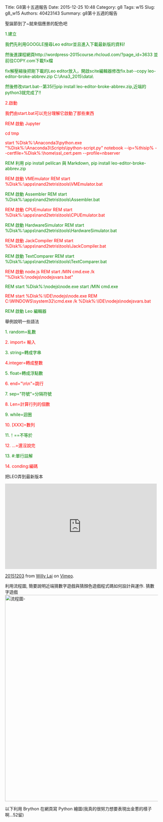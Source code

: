 Title: G8第十五週報告
Date: 2015-12-25 10:48
Category: g8
Tags: w15
Slug: g8_w15
Authors: 40423143
Summary: g8第十五週的報告

聖誕節到了~就來個應景的配色吧

<font color=green>1.建立

我們先利用GOOGLE搜尋Leo editor並且進入下載最新版的資料!

然後進課程網頁http://wordpress-2015course.rhcloud.com/?page_id=3633 並前往COPY.com下載fix檔


fix解壓縮後把剛下載的Leo editor放入，開啟scite編輯器修改fix.bat--copy leo-editor-broke-abbrev.zip C:\Ana3_2015\data\

然後修改start.bat--第35行pip install leo-editor-broke-abbrev.zip,近端的python3就完成了!!</font>

<font color=red>2.啟動

我們由start.bat可以充分理解它啟動了那些東西

REM 啟動 Jupyter

cd tmp

start %Disk%:\Anaconda3\python.exe "%Disk%:\Anaconda3\Scripts\ipython-script.py" notebook --ip=%thisip% --certfile=%Disk%:\home\ssl_cert.pem --profile=nbserver</font>

<font color=green>REM 利用 pip install pelilcan 與 Markdown,
pip install leo-editor-broke-abbrev.zip</font>

<font color=red>REM 啟動 VMEmulator
REM start %Disk%:\apps\nand2tetris\tools\VMEmulator.bat</font>

<font color=green>REM 啟動 Assembler
REM start %Disk%:\apps\nand2tetris\tools\Assembler.bat</font>

<font color=red>REM 啟動 CPUEmulator
REM start %Disk%:\apps\nand2tetris\tools\CPUEmulator.bat</font>

<font color=green>REM 啟動 HardwareSimulator
REM start %Disk%:\apps\nand2tetris\tools\HardwareSimulator.bat</font>

<font color=red>REM 啟動 JackCompiler
REM start %Disk%:\apps\nand2tetris\tools\JackCompiler.bat</font>

<font color=green>REM 啟動 TextComparer
REM start %Disk%:\apps\nand2tetris\tools\TextComparer.bat</font>

<font color=red>REM 啟動 node.js
REM start /MIN cmd.exe /k "%Disk%:\nodejs\nodejsvars.bat"</font>

<font color=green>REM start %Disk%:\nodejs\node.exe
start /MIN cmd.exe</font>

<font color=red>REM start %Disk%:\IDE\nodejs\node.exe
REM C:\WINDOWS\system32\cmd.exe /k %Disk%:\IDE\nodejs\nodejsvars.bat</font>

<font color=green>REM 啟動 Leo 編輯器</font>

舉例說明一些語法

<font color=green>1. random=亂數</font>

<font color=red>2. import= 輸入</font>

<font color=green>3. string=轉成字串</font>

<font color=red>4.integer=轉成整數</font>

<font color=green>5. float=轉成浮點數</font>

<font color=red>6. end="\n\n"=跳行</font>

<font color=green>7. sep="符號"=分隔符號</font>

<font color=red>8. Len=計算行列的個數</font>

<font color=green>9. while=迴圈</font>

<font color=red>10. [XXX]=數列</font>

<font color=green>11.！==不等於</font>

<font color=red>12. ...=還沒說完</font>

<font color=green>13. #:單行註解</font>

<font color=red>14. conding:編碼</font>

把LEO弄到最新版本
<iframe src="https://player.vimeo.com/video/147718932" width="500" height="281" frameborder="0" webkitallowfullscreen mozallowfullscreen allowfullscreen></iframe> <p><a href="https://vimeo.com/147718932">20151203</a> from <a href="https://vimeo.com/user46451216">Willy Lai</a> on <a href="https://vimeo.com">Vimeo</a>.</p>

利用流程圖, 簡要說明近端猜數字遊戲與猜顏色遊戲程式碼如何設計與運作.
猜數字遊戲
<a data-flickr-embed="true"  href="https://www.flickr.com/photos/125234485@N06/23604246193/in/dateposted-public/" title="流程圖-"><img src="https://farm2.staticflickr.com/1661/23604246193_8a2cf6e4d9_b.jpg" width="750" height="679" alt="流程圖-"></a><script async src="//embedr.flickr.com/assets/client-code.js" charset="utf-8"></script>

以下利用 Brython 在網頁寫 Python 繪圖(我真的很努力想要表現出金蔥的樣子啊...52留)

<!-- 導入 brython.js -->

<script type="text/javascript" src="js/Brython3.2.3-20151122-082712/brython.js"></script>

<!-- 啟動 brython() -->

<script>
window.onload=function(){
brython(1);
}
</script>

<!-- 以下利用 Brython 程式執行繪圖 -->

<canvas id="plotarea" width="400" height="400"></canvas>

<script type="text/python3">
# 導入 doc
from browser import document as doc
from browser import console
import math

# 準備繪圖畫布
canvas = doc["plotarea"]
ctx = canvas.getContext("2d")

# 開始畫直線
ctx.beginPath()
ctx.lineWidth = 10
ctx.moveTo(175, 65)
ctx.lineTo(120, 120)
ctx.strokeStyle = "#ffa500"
ctx.stroke()

ctx.beginPath()
ctx.lineWidth = 10
ctx.moveTo(175, 65)
ctx.lineTo(240,120)
ctx.strokeStyle = "#00ff00"
ctx.stroke()

ctx.beginPath()
ctx.lineWidth = 10
ctx.moveTo(225, 65)
ctx.lineTo(280, 120)
ctx.strokeStyle = "#ffa500"
ctx.stroke()

ctx.beginPath()
ctx.lineWidth = 5
ctx.moveTo(280, 120)
ctx.lineTo(240,120)
ctx.strokeStyle ="#008B00"
ctx.stroke()

ctx.beginPath()
ctx.lineWidth = 5
ctx.moveTo(120,120)
ctx.lineTo(160,120)
ctx.strokeStyle = "#008B00"
ctx.stroke()

ctx.beginPath()
ctx.lineWidth = 10
ctx.moveTo(160,120)
ctx.lineTo(80,200 )
ctx.strokeStyle = "#ffa500"
ctx.stroke()

ctx.beginPath()
ctx.lineWidth = 10
ctx.moveTo(160,120)
ctx.lineTo(280,200 )
ctx.strokeStyle = "#00ff00"
ctx.stroke()

ctx.beginPath()
ctx.lineWidth = 5
ctx.moveTo(80,200)
ctx.lineTo(120, 200)
ctx.strokeStyle = "#008B00"
ctx.stroke()

ctx.beginPath()
ctx.lineWidth = 10
ctx.moveTo(120, 200)
ctx.lineTo(40,280)
ctx.strokeStyle = "#ffa500"
ctx.stroke()

ctx.beginPath()
ctx.lineWidth = 10
ctx.moveTo(120, 200)
ctx.lineTo(360,280)
ctx.strokeStyle = "#00ff00"
ctx.stroke()

ctx.beginPath()
ctx.lineWidth = 5
ctx.moveTo(40,280)
ctx.lineTo(360,280)
ctx.strokeStyle = "#008B00"
ctx.stroke()

ctx.beginPath()
ctx.lineWidth = 10
ctx.moveTo(240,120)
ctx.lineTo(320,200)
ctx.strokeStyle = "#ffa500"
ctx.stroke()

ctx.beginPath()
ctx.lineWidth = 5
ctx.moveTo(320,200)
ctx.lineTo(280,200)
ctx.strokeStyle = "#008B00"
ctx.stroke()

ctx.beginPath()
ctx.lineWidth = 10
ctx.moveTo(280,200)
ctx.lineTo(360,280)
ctx.strokeStyle = "#ffa500"
ctx.stroke()

ctx.beginPath()
ctx.lineWidth = 5
ctx.moveTo(160,280)
ctx.lineTo(160,360 )
ctx.strokeStyle = "#8B4726"
ctx.stroke()

ctx.beginPath()
ctx.lineWidth = 5
ctx.moveTo(240,280)
ctx.lineTo(240, 360)
ctx.strokeStyle = "#8B4726"
ctx.stroke()

ctx.beginPath()
ctx.lineWidth = 5
ctx.moveTo(160, 360)
ctx.lineTo(240,360 )
ctx.strokeStyle = "#8B4726"
ctx.stroke()

ctx.beginPath()
ctx.lineWidth = 5
ctx.moveTo(200,0)
ctx.lineTo(170,80)
ctx.strokeStyle = "#ff0000"
ctx.stroke()

ctx.beginPath()
ctx.lineWidth = 5
ctx.moveTo(170, 80)
ctx.lineTo(240,24 )
ctx.strokeStyle = "#ff0000"
ctx.stroke()

ctx.beginPath()
ctx.lineWidth = 5
ctx.moveTo(240,24)
ctx.lineTo(160,24 )
ctx.strokeStyle = "#ff0000"
ctx.stroke()

ctx.beginPath()
ctx.lineWidth = 5
ctx.moveTo(160,24)
ctx.lineTo(230,80 )
ctx.strokeStyle = "#ff0000"
ctx.stroke()

ctx.beginPath()
ctx.lineWidth = 5
ctx.moveTo(230,80)
ctx.lineTo(200,0 )
ctx.strokeStyle = "#ff0000"
ctx.stroke()

ctx.beginPath()
ctx.lineWidth = 5
ctx.moveTo(102,308)
ctx.lineTo(102,360 )
ctx.strokeStyle = "#7D26CD"
ctx.stroke()

ctx.beginPath()
ctx.lineWidth = 5
ctx.moveTo(102,360)
ctx.lineTo(154,360 )
ctx.strokeStyle = "#7D26CD"
ctx.stroke()

ctx.beginPath()
ctx.lineWidth = 5
ctx.moveTo(154,360)
ctx.lineTo(154,308 )
ctx.strokeStyle = "#7D26CD"
ctx.stroke()

ctx.beginPath()
ctx.lineWidth = 5
ctx.moveTo(154,308)
ctx.lineTo(102,308 )
ctx.strokeStyle = "#7D26CD"
ctx.stroke()

ctx.beginPath()
ctx.lineWidth = 5
ctx.moveTo(128,308)
ctx.lineTo(128,360 )
ctx.strokeStyle = "#7D26CD"
ctx.stroke()

ctx.beginPath()
ctx.lineWidth = 5
ctx.moveTo(102,335)
ctx.lineTo(154,335 )
ctx.strokeStyle = "#7D26CD"
ctx.stroke()

x = 100
y = 100

</script>



